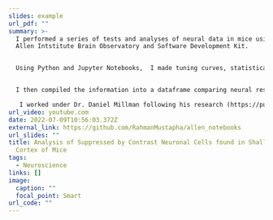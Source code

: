 ```yaml
---
slides: example
url_pdf: ""
summary: >-
  I performed a series of tests and analyses of neural data in mice using the
  Allen Intstitute Brain Observatory and Software Development Kit. 


  Using Python and Jupyter Notebooks,  I made tuning curves, statistical bootstraps, and other analyses of suppressed-by-visual-contrast neurons in visual cortex in response to drifting gratings stimuli. 


  I then compiled the information into a dataframe comparing neural responses in different visual regions and across different genetic cre lines.

   I worked under Dr. Daniel Millman following his research (https://pubmed.ncbi.nlm.nih.gov/33108272) and Dr. Saskia de Vries at the Allen Institue.
url_video: youtube.com
date: 2022-07-09T10:56:03.372Z
external_link: https://github.com/RahmanMustapha/allen_notebooks
url_slides: ""
title: Analysis of Suppressed by Contrast Neuronal Cells found in Shallow Visual
  Cortex of Mice
tags:
  - Neuroscience
links: []
image:
  caption: ""
  focal_point: Smart
url_code: ""
---
```

